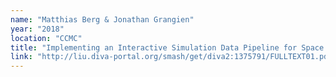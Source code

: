 ```yaml
---
name: "Matthias Berg & Jonathan Grangien"
year: "2018"
location: "CCMC"
title: "Implementing an Interactive Simulation Data Pipeline for Space Weather Visualization"
link: "http://liu.diva-portal.org/smash/get/diva2:1375791/FULLTEXT01.pdf"
---
```

